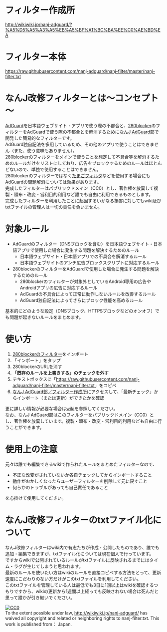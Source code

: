 # フィルター作成所
<http://wikiwiki.jp/nanj-adguard/?%A5%D5%A5%A3%A5%EB%A5%BF%A1%BC%BA%EE%C0%AE%BD%EA>
# フィルター本体
<https://raw.githubusercontent.com/nanj-adguard/nanj-filter/master/nanj-filter.txt>
# なんJ改修フィルターとは～コンセプト～
[AdGuard](https://adguard.com/en/adguard-android/overview.html)を日本語ウェブサイト・アプリで使う際の不都合と、[280blocker](https://280blocker.net/)のフィルターをAdGuardで使う際の不都合とを解消するために[なんJ AdGuard部](http://wikiwiki.jp/nanj-adguard/)で開発した簡易的なフィルターです。  
AdGuard独自記法を多用しているため、その他のアプリで使うことはできません（また、使う意味もありません）。  
280blockerのフィルターをメインで使うことを想定して不具合等を解消するためのルールだけをリストにしており、広告をブロックするためのルールはほとんどないので、単独で使用することはできません。  
280blockerのフィルターではなく[たまごフィルタ](http://pokapoka.html.xdomain.jp/tamago.html)などを使用する場合にもAdGuardの問題解消については効果があります。  
完成したフィルターはパブリックドメイン（CC0）とし、著作権を放棄して複製・頒布・改変・営利目的利用など誰でも自由に利用できるものとします。  
完成したフィルターを利用したことに起因するいかなる損害に対してもwiki及びtxtファイルの管理人は一切の責任を負いません。
# 対象ルール
- AdGuardのフィルター（DNSブロックを含む）を日本語ウェブサイト・日本語アプリで使用した場合に発生する問題を解決するためのルール
    - 日本語ウェブサイト・日本語アプリでの不具合を解消するルール
    - 日本語ウェブサイトのアンチ広告ブロックスクリプトに対応するルール
- 280blockerのフィルターをAdGuardで使用した場合に発生する問題を解決するためのルール
    - 280blockerのフィルターが対象外としているAndroid専用の広告やAndroidアプリの広告に対応するルール
    - AdGuardの不具合によって正常に動作しないルールを改善するルール
    - AdGuard独自記法によってさらにブロック性能を高めるルール

基本的にどのような設定（DNSブロック、HTTPSブロックなどのオンオフ）でも問題が起きないルールをまとめます。
# 使い方
1. [280blockerのフィルター](https://280blocker.net/files/280blocker_adblock.txt)をインポート  
2. 「インポート」をタップ  
3. 280blockerのURLを消す  
4.  **「既存のルールを上書きする」のチェックを外す**   
5. テキストボックスに「<https://raw.githubusercontent.com/nanj-adguard/nanj-filter/master/nanj-filter.txt>」をコピペ  
6. [なんJ AdGuard部／フィルター作成所](http://wikiwiki.jp/nanj-adguard/?%A5%D5%A5%A3%A5%EB%A5%BF%A1%BC%BA%EE%C0%AE%BD%EA)にアクセスして、「最新チェック」からインポート（または更新）ができたかを確認

更に詳しい情報が必要な場合は[wiki](http://wikiwiki.jp/nanj-adguard/?%A5%D5%A5%A3%A5%EB%A5%BF%A1%BC%A4%CE%B9%B9%BF%B7)を参照してください。  
なお、なんJ AdGuard部はこのフィルターをパブリックドメイン（CC0）とし、著作権を放棄しています。複製・頒布・改変・営利目的利用なども自由に行うことができます。
# 使用上の注意
元々は誰でも編集できるwikiで作られたルールをまとめたフィルターなので、
- 不正な改変がされていないか各自チェックしてからインポートすること
- 動作がおかしくなったらユーザーフィルターを削除して元に戻すこと
- 何らかのトラブルがあっても自己責任であること

を心掛けて使用してください。
# なんJ改修フィルターのtxtファイル化について
なんJ改修フィルターはwiki内で有志たちが作成・公開したものであり、誰でも追加・編集できますが、txtファイル化については現在個人で行っています。  
ですからwikiで公開されているルールがtxtファイルに反映されるまでにはタイム・ラグが生じてしまうと思われます。  
最新のルールを使いたい方はwikiのルールを直接コピペする方法をとって、更新速度にこだわりのない方だけがこのtxtファイルを利用してください。  
このtxtファイルを管理している人は最低でも3日に1回以上はwikiを確認するつもりですから、wikiの更新から1週間以上経っても反映されない場合は死んだと思って誰かが引き継いでください。  

<p xmlns:dct="http://purl.org/dc/terms/" xmlns:vcard="http://www.w3.org/2001/vcard-rdf/3.0#">
  <a rel="license"
     href="http://creativecommons.org/publicdomain/zero/1.0/">
    <img src="http://i.creativecommons.org/p/zero/1.0/88x31.png" style="border-style: none;" alt="CC0" />
  </a>
  <br />
  To the extent possible under law,
  <a rel="dct:publisher"
     href="http://wikiwiki.jp/nanj-adguard/">http://wikiwiki.jp/nanj-adguard/</a>
  has waived all copyright and related or neighboring rights to
  <span property="dct:title">nanj-filter.txt</span>.
This work is published from：
<span property="vcard:Country" datatype="dct:ISO3166"
      content="JP" about="http://wikiwiki.jp/nanj-adguard/">
Japan</span>.
</p>
